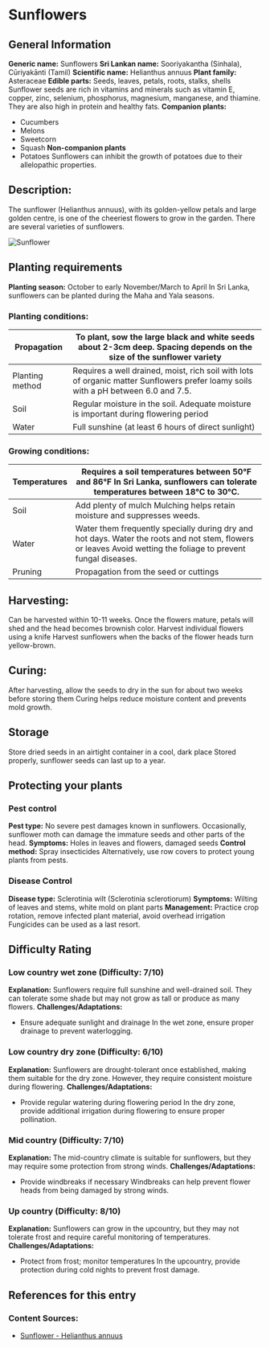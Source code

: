 # Sunflowers

## General Information
**Generic name:** Sunflowers
**Sri Lankan name:** Sooriyakantha (Sinhala), Cūriyakānti (Tamil)
**Scientific name:** Helianthus annuus
**Plant family:** Asteraceae
**Edible parts:** Seeds, leaves, petals, roots, stalks, shells <update>Sunflower seeds are rich in vitamins and minerals such as vitamin E, copper, zinc, selenium, phosphorus, magnesium, manganese, and thiamine. They are also high in protein and healthy fats.</update>
**Companion plants:**
- Cucumbers
- Melons
- Sweetcorn
- Squash
**Non-companion plants**
- Potatoes <update>Sunflowers can inhibit the growth of potatoes due to their allelopathic properties.</update>

## Description:
The sunflower (Helianthus annuus), with its golden-yellow petals and large golden centre, is one of the cheeriest flowers to grow in the garden. There are several varieties of sunflowers.

![Sunflower](/api/attachments.redirect?id=42d7c9a0-008d-467b-8a66-1eb30b65d7a2)

## Planting requirements
**Planting season:** October to early November/March to April <update>In Sri Lanka, sunflowers can be planted during the Maha and Yala seasons.</update>

### Planting conditions:
| **Propagation** | To plant, sow the large black and white seeds about 2-3cm deep. Spacing depends on the size of the sunflower variety |
|----|----|
| Planting method | Requires a well drained, moist, rich soil with lots of organic matter <update>Sunflowers prefer loamy soils with a pH between 6.0 and 7.5.</update> |
| Soil | Regular moisture in the soil. Adequate moisture is important during flowering period |
| Water | Full sunshine (at least 6 hours of direct sunlight) |

### Growing conditions:

| **Temperatures** | Requires a soil temperatures between 50°F and 86°F <update>In Sri Lanka, sunflowers can tolerate temperatures between 18°C to 30°C.</update> |
|----|----|
| Soil | Add plenty of mulch <update>Mulching helps retain moisture and suppresses weeds.</update> |
| Water | Water them frequently specially during dry and hot days. Water the roots and not stem, flowers or leaves <update>Avoid wetting the foliage to prevent fungal diseases.</update> |
| Pruning | Propagation from the seed or cuttings |

## Harvesting:
Can be harvested within 10-11 weeks. Once the flowers mature, petals will shed and the head becomes brownish color. Harvest individual flowers using a knife <update>Harvest sunflowers when the backs of the flower heads turn yellow-brown.</update>

## Curing:
<update>After harvesting, allow the seeds to dry in the sun for about two weeks before storing them Curing helps reduce moisture content and prevents mold growth.</update>

## Storage
<update>Store dried seeds in an airtight container in a cool, dark place Stored properly, sunflower seeds can last up to a year.</update>

## Protecting your plants
### Pest control
**Pest type:** No severe pest damages known in sunflowers. Occasionally, sunflower moth can damage the immature seeds and other parts of the head.
**Symptoms:** Holes in leaves and flowers, damaged seeds
**Control method:** Spray insecticides <update>Alternatively, use row covers to protect young plants from pests.</update>

### Disease Control
**Disease type:** Sclerotinia wilt (Sclerotinia sclerotiorum)
**Symptoms:** Wilting of leaves and stems, white mold on plant parts
**Management:** Practice crop rotation, remove infected plant material, avoid overhead irrigation <update>Fungicides can be used as a last resort.</update>

## Difficulty Rating

### Low country wet zone (Difficulty: 7/10)
**Explanation:** Sunflowers require full sunshine and well-drained soil. They can tolerate some shade but may not grow as tall or produce as many flowers.
**Challenges/Adaptations:**
- Ensure adequate sunlight and drainage <update>In the wet zone, ensure proper drainage to prevent waterlogging.</update>

### Low country dry zone (Difficulty: 6/10)
**Explanation:** Sunflowers are drought-tolerant once established, making them suitable for the dry zone. However, they require consistent moisture during flowering.
**Challenges/Adaptations:**
- Provide regular watering during flowering period <update>In the dry zone, provide additional irrigation during flowering to ensure proper pollination.</update>

### Mid country (Difficulty: 7/10)
**Explanation:** The mid-country climate is suitable for sunflowers, but they may require some protection from strong winds.
**Challenges/Adaptations:**
- Provide windbreaks if necessary <update>Windbreaks can help prevent flower heads from being damaged by strong winds.</update>

### Up country (Difficulty: 8/10)
**Explanation:** Sunflowers can grow in the upcountry, but they may not tolerate frost and require careful monitoring of temperatures.
**Challenges/Adaptations:**
- Protect from frost; monitor temperatures <update>In the upcountry, provide protection during cold nights to prevent frost damage.</update>

## References for this entry
### Content Sources:
- [Sunflower - Helianthus annuus](https://www.agroecology.org/sunflower)